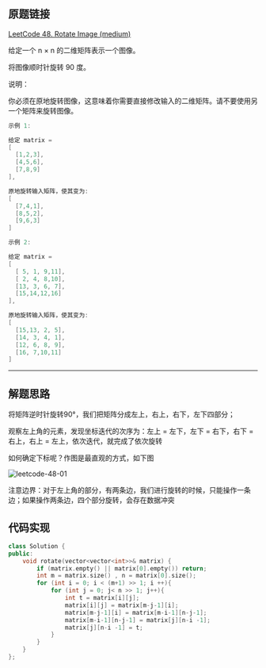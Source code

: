 ## 原题链接

[LeetCode 48. Rotate Image (medium)](https://leetcode-cn.com/problems/rotate-image/)

给定一个 n × n 的二维矩阵表示一个图像。

将图像顺时针旋转 90 度。

说明：

你必须在原地旋转图像，这意味着你需要直接修改输入的二维矩阵。请不要使用另一个矩阵来旋转图像。

```cpp
示例 1:

给定 matrix =
[
  [1,2,3],
  [4,5,6],
  [7,8,9]
],

原地旋转输入矩阵，使其变为:
[
  [7,4,1],
  [8,5,2],
  [9,6,3]
]

示例 2:

给定 matrix =
[
  [ 5, 1, 9,11],
  [ 2, 4, 8,10],
  [13, 3, 6, 7],
  [15,14,12,16]
],

原地旋转输入矩阵，使其变为:
[
  [15,13, 2, 5],
  [14, 3, 4, 1],
  [12, 6, 8, 9],
  [16, 7,10,11]
]
```

---

## 解题思路

将矩阵逆时针旋转90°，我们把矩阵分成左上，右上，右下，左下四部分；

观察左上角的元素，发现坐标迭代的次序为：左上 = 左下，左下 = 右下，右下 = 右上，右上 = 左上，依次迭代，就完成了依次旋转

如何确定下标呢？作图是最直观的方式，如下图

![leetcode-48-01](https://muyids.oss-cn-beijing.aliyuncs.com/leetcode-48-01.png)

注意边界：对于左上角的部分，有两条边，我们进行旋转的时候，只能操作一条边；如果操作两条边，四个部分旋转，会存在数据冲突

## 代码实现

```cpp
class Solution {
public:
    void rotate(vector<vector<int>>& matrix) {
        if (matrix.empty() || matrix[0].empty()) return;
        int m = matrix.size() , n = matrix[0].size();
        for (int i = 0; i < (m+1) >> 1; i ++){
            for (int j = 0; j< n >> 1; j++){
                int t = matrix[i][j];
                matrix[i][j] = matrix[m-j-1][i];
                matrix[m-j-1][i] = matrix[m-i-1][n-j-1];
                matrix[m-i-1][n-j-1] = matrix[j][n-i -1];
                matrix[j][n-i -1] = t;
            }
        }
    }
};
```
